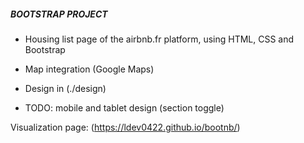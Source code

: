##### BOOTSTRAP PROJECT #####

- Housing list page of the airbnb.fr platform, using HTML, CSS and Bootstrap

- Map integration (Google Maps)

- Design in (./design)

- TODO: mobile and tablet design (section toggle)

Visualization page: (https://ldev0422.github.io/bootnb/)

